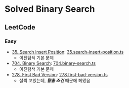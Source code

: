 # Solved Binary Search

## LeetCode

### Easy

- [35. Search Insert Position](https://leetcode.com/problems/search-insert-position/): [35.search-insert-position.ts](./35.search-insert-position.ts)
  - 이진탐색 기본 문제
- [704. Binary Search](https://leetcode.com/problems/binary-search/): [704.binary-search.ts](./704.binary-search.ts)
  - 이진탐색 기본 문제
- [278. First Bad Version](): [278.first-bad-version.ts](./278.first-bad-version.ts)
  - 살짝 꼬았는데, **_탈출 조건_** 때문에 헤맸음
